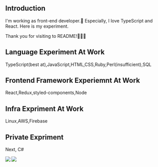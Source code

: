 ## Introduction

I'm working as front-end developer.🙂
Especially, I love TypeScript and React.
Here is my experiment.

Thank you for visiting to README!🐥🐥🐥

## Language Experiment At Work

TypeScript(best at),JavaScript,HTML,CSS,Ruby,Perl(insufficient),SQL

## Frontend Framework Experiemnt At Work

React,Redux,styled-components,Node

## Infra Expriment At Work

Linux,AWS,Firebase

## Private Expriment

Next, C#

<a href="https://github.com/Bookman0001">
  <img align="left" src="https://github-readme-stats.vercel.app/api?username=Bookman0001&count_private=true&show_icons=true" />
</a>
<a href="https://github.com/Bookman0001">
  <img align="left" src="https://github-readme-stats.vercel.app/api/top-langs/?username=Bookman0001" />
</a>
